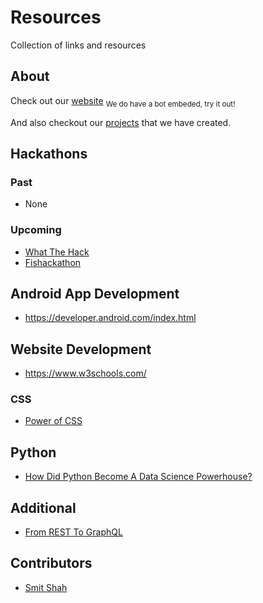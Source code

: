 # Resources
Collection of links and resources

## About
Check out our [website](https://simitclub.github.io/) <sub>We do have a bot embeded, try it out!</sub>

And also checkout our [projects](https://github.com/SIMITClub) that we have created.

## Hackathons

### Past
- None
### Upcoming
- [What The Hack](http://www.sutdwth.com/)
- [Fishackathon](http://fishackathon.co/)

## Android App Development
- https://developer.android.com/index.html

## Website Development
- https://www.w3schools.com/

### CSS
- [Power of CSS](https://youtu.be/woQuLGyi1zk)
## Python
- [How Did Python Become A Data Science Powerhouse?](https://www.youtube.com/watch?v=9by46AAqz70)

## Additional
- [From REST To GraphQL](https://youtu.be/ntBU5UXGbM8)

## Contributors
- [Smit Shah](https://github.com/shah-smit)


